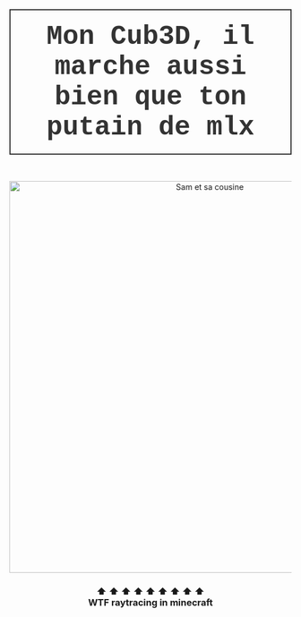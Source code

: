 <h1>
  <p align="center" style="font-family: 'Courier New', monospace; font-size: 1.7em; color: #333; border: 2px solid #333; padding: 20px;">
   Mon Cub3D, il marche aussi bien que ton putain de mlx
  </p>
</h1>


<p align="center">
  <img src="https://i.pinimg.com/474x/d7/38/07/d7380780b1ac9011ca61e85c610e06e9.jpg" alt="Sam et sa cousine" style="width:700px; height:700px;">
</p>

<div align="center">
    <h3>⬆️ ⬆️ ⬆️ ⬆️ ⬆️ ⬆️ ⬆️ ⬆️ ⬆️<br>WTF raytracing in minecraft</h3>